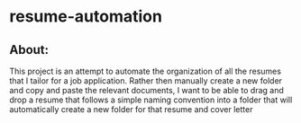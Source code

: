 # resume-automation

## About:

This project is an attempt to automate the organization of all the resumes that I tailor for a job application. Rather then manually create a new folder and copy and paste the relevant documents, I want to be able to drag and drop a resume that follows a simple naming convention into a folder that will automatically create a new folder for that resume and cover letter 
